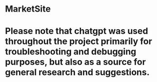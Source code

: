# MarketSite
# Please note that chatgpt was used throughout the project primarily for troubleshooting and debugging purposes, but also as a source for general research and suggestions.
